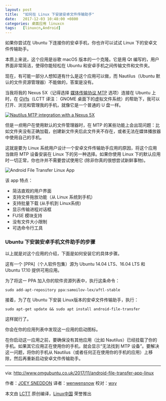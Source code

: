 ```yaml
---
layout: post
title:	"如何在 Linux 下安装安卓文件传输助手"
date:	2017-12-03 10:48:00 +0800 
categories:	桌面应用 linuxcn 
tags:	[linuxcn,Android]
---
```



如果你尝试在 Ubuntu 下连接你的安卓手机，你也许可以试试 Linux 下的安卓文件传输助手。


本质上来说，这个应用是谷歌 macOS 版本的一个克隆。它是用 Qt 编写的，用户界面非常简洁，使得你能轻松在 Ubuntu 和安卓手机之间传输文件和文件夹。


现在，有可能一部分人想知道有什么是这个应用可以做，而 Nautilus（Ubuntu 默认的文件资源管理器）不能做的，答案是没有。


当我将我的 Nexus 5X（记得选择 [媒体传输协议 MTP](https://en.wikipedia.org/wiki/Media_Transfer_Protocol) 选项）连接在 Ubuntu 上时，在 [GVfs](https://en.wikipedia.org/wiki/GVfs)（LCTT 译注： GNOME 桌面下的虚拟文件系统）的帮助下，我可以打开、浏览和管理我的手机，就像它是一个普通的 U 盘一样。


[![Nautilus MTP integration with a Nexus 5X](/Asserts/Images//attachment/album/201712/03/104921py9cpjjbmdmvzya2.jpg)](http://www.omgubuntu.co.uk/wp-content/uploads/2017/11/browsing-android-mtp-nautilus.jpg)


但是*一些*用户在使用默认的文件管理器时，在 MTP 的某些功能上会出现问题：比如文件夹没有正确加载，创建新文件夹后此文件夹不存在，或者无法在媒体播放器中使用自己的手机。


这就是要为 Linux 系统用户设计一个安卓文件传输助手应用的原因，将这个应用当做将 MTP 设备安装在 Linux 下的另一种选择。如果你使用 Linux 下的默认应用时一切正常，你也许并不需要尝试使用它 (除非你真的很想尝试新鲜事物)。


![Android File Transfer Linux App](/Asserts/Images//attachment/album/201712/03/104923x8lhru37kv4b6bnu.jpg)


该 app 特点：


* 简洁直观的用户界面
* 支持文件拖放功能（从 Linux 系统到手机）
* 支持批量下载 (从手机到 Linux系统)
* 显示传输进程对话框
* FUSE 模块支持
* 没有文件大小限制
* 可选命令行工具


### Ubuntu 下安装安卓手机文件助手的步骤


以上就是对这个应用的介绍，下面是如何安装它的具体步骤。


这有一个 [PPA]（个人软件包集）源为 Ubuntu 14.04 LTS、16.04 LTS 和 Ubuntu 17.10 提供可用应用。


为了将这一 PPA 加入你的软件资源列表中，执行这条命令：



```
sudo add-apt-repository ppa:samoilov-lex/aftl-stable

```

接着，为了在 Ubuntu 下安装 Linux版本的安卓文件传输助手，执行：



```
sudo apt-get update && sudo apt install android-file-transfer

```

这样就行了。


你会在你的应用列表中发现这一应用的启动图标。


在你启动这一应用之前，要确保没有其他应用（比如 Nautilus）已经挂载了你的手机。如果其它应用正在使用你的手机，就会显示“无法找到 MTP 设备”。要解决这一问题，将你的手机从 Nautilus（或者任何正在使用你的手机的应用）上移除，然后再重新启动安卓文件传输助手。




---


via: <http://www.omgubuntu.co.uk/2017/11/android-file-transfer-app-linux>


作者：[JOEY SNEDDON](https://plus.google.com/117485690627814051450/?rel=author) 译者：[wenwensnow](https://github.com/wenwensnow) 校对：[wxy](https://github.com/wxy)


本文由 [LCTT](https://github.com/LCTT/TranslateProject) 原创编译，[Linux中国](https://linux.cn/) 荣誉推出
